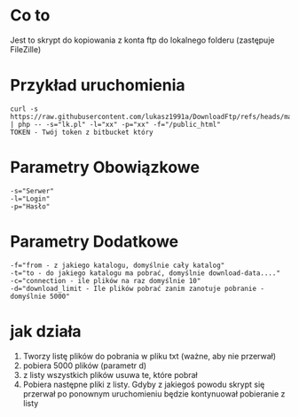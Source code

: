 # Co to 
Jest to skrypt do kopiowania z konta ftp do lokalnego folderu (zastępuje FileZille)

# Przykład uruchomienia
```
curl -s https://raw.githubusercontent.com/lukasz1991a/DownloadFtp/refs/heads/main/DownloadFtp.php | php -- -s="lk.pl" -l="xx" -p="xx" -f="/public_html"
TOKEN - Twój token z bitbucket który
```
# Parametry Obowiązkowe
    -s="Serwer"
    -l="Login"
    -p="Hasło"

# Parametry Dodatkowe
    -f="from - z jakiego katalogu, domyślnie cały katalog"
    -t="to - do jakiego katalogu ma pobrać, domyślnie download-data...."
    -c="connection - ile plików na raz domyślnie 10"
    -d="download_limit - Ile plików pobrać zanim zanotuje pobranie - domyślnie 5000"

# jak działa
1. Tworzy listę plików do pobrania w pliku txt (ważne, aby nie przerwał)
2. pobiera 5000 plików (parametr d)
3. z listy wszystkich plików usuwa te, które pobrał
4. Pobiera następne pliki z listy. Gdyby z jakiegoś powodu skrypt się przerwał po ponownym uruchomieniu będzie kontynuował pobieranie z listy

